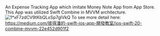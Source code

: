 An Expense Tracking App which imitate Money Note App from App Store. This App was utilized Swift Combine in MVVM architecture.
![1*xF7zdCV9tKbQLxSp7glVkQ](https://github.com/user-attachments/assets/8805d4ca-9a96-4e53-a7e8-df658fb46160)
To see more detail here:
https://medium.com/彼得潘的-swift-ios-app-開發教室/ios-swift-20-combine-mvvm-22e452d901f2
